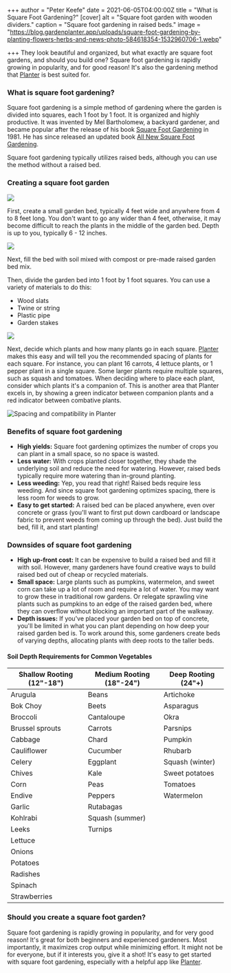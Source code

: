 +++
author = "Peter Keefe"
date = 2021-06-05T04:00:00Z
title = "What is Square Foot Gardening?"
[cover]
alt = "Square foot garden with wooden dividers."
caption = "Square foot gardening in raised beds."
image = "https://blog.gardenplanter.app/uploads/square-foot-gardening-by-planting-flowers-herbs-and-news-photo-584618354-1532960706-1.webp"

+++
They look beautiful and organized, but what exactly are square foot gardens, and should you build one? Square foot gardening is rapidly growing in popularity, and for good reason! It's also the gardening method that [Planter](https://gardenplanter.app) is best suited for.

### What is square foot gardening?

Square foot gardening is a simple method of gardening where the garden is divided into squares, each 1 foot by 1 foot. It is organized and highly productive. It was invented by Mel Bartholomew, a backyard gardener, and became popular after the release of his book [Square Foot Gardening](https://amzn.to/3g5sBCn) in 1981. He has since released an updated book [All New Square Foot Gardening](https://amzn.to/3vdo4St).

Square foot gardening typically utilizes raised beds, although you can use the method without a raised bed.

### Creating a square foot garden

![](/uploads/garden_bed_empty.webp)

First, create a small garden bed, typically 4 feet wide and anywhere from 4 to 8 feet long. You don't want to go any wider than 4 feet, otherwise, it may become difficult to reach the plants in the middle of the garden bed. Depth is up to you, typically 6 - 12 inches.

![](/uploads/garden_bed_soil.webp)

Next, fill the bed with soil mixed with compost or pre-made raised garden bed mix.

Then, divide the garden bed into 1 foot by 1 foot squares. You can use a variety of materials to do this:

* Wood slats
* Twine or string
* Plastic pipe
* Garden stakes

![](/uploads/raised_bed_pipes.webp)

Next, decide which plants and how many plants go in each square. [Planter](https://gardenplanter.app) makes this easy and will tell you the recommended spacing of plants for each square. For instance, you can plant 16 carrots, 4 lettuce plants, or 1 pepper plant in a  single square. Some larger plants require multiple squares, such as squash and tomatoes. When deciding where to place each plant, consider which plants it's a companion of. This is another area that Planter excels in, by showing a green indicator between companion plants and a red indicator between combative plants.

![Spacing and compatibility in Planter](/uploads/compatibility.webp "Spacing and compatibility in Planter")

### Benefits of square foot gardening

* **High yields:** Square foot gardening optimizes the number of crops you can plant in a small space, so no space is wasted.
* **Less water:** With crops planted closer together, they shade the underlying soil and reduce the need for watering. However, raised beds typically require more watering than in-ground planting.
* **Less weeding:** Yep, you read that right! Raised beds require less weeding. And since square foot gardening optimizes spacing, there is less room for weeds to grow.
* **Easy to get started:** A raised bed can be placed anywhere, even over concrete or grass (you'll want to first put down cardboard or landscape fabric to prevent weeds from coming up through the bed). Just build the bed, fill it, and start planting!

### Downsides of square foot gardening

* **High up-front cost:** It can be expensive to build a raised bed and fill it with soil. However, many gardeners have found creative ways to build raised bed out of cheap or recycled materials.
* **Small space:** Large plants such as pumpkins, watermelon, and sweet corn can take up a lot of room and require a lot of water. You may want to grow these in traditional row gardens. Or relegate sprawling vine plants such as pumpkins to an edge of the raised garden bed, where they can overflow without blocking an important part of the walkway.
* **Depth issues:** If you've placed your garden bed on top of concrete, you'll be limited in what you can plant depending on how deep your raised garden bed is. To work around this, some gardeners create beds of varying depths, allocating plants with deep roots to the taller beds.

#### Soil Depth Requirements for Common Vegetables

| Shallow Rooting (12"-18") | Medium Rooting (18"-24") | Deep Rooting (24"+) |
| --- | --- | --- |
| Arugula | Beans | Artichoke |
| Bok Choy | Beets | Asparagus |
| Broccoli | Cantaloupe | Okra |
| Brussel sprouts | Carrots | Parsnips |
| Cabbage | Chard | Pumpkin |
| Cauliflower | Cucumber | Rhubarb |
| Celery | Eggplant | Squash (winter) |
| Chives | Kale | Sweet potatoes |
| Corn | Peas | Tomatoes |
| Endive | Peppers | Watermelon |
| Garlic | Rutabagas |  |
| Kohlrabi | Squash (summer) |  |
| Leeks | Turnips |  |
| Lettuce |  |  |
| Onions |  |  |
| Potatoes |  |  |
| Radishes |  |  |
| Spinach |  |  |
| Strawberries |  |  |

### Should you create a square foot garden?

Square foot gardening is rapidly growing in popularity, and for very good reason! It's great for both beginners and experienced gardeners. Most importantly, it maximizes crop output while minimizing effort. It might not be for everyone, but if it interests you, give it a shot! It's easy to get started with square foot gardening, especially with a helpful app like [Planter](https://gardenplanter.app).